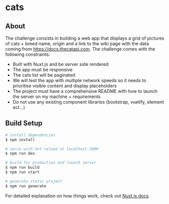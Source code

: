 # cats

## About

The challenge consists in building a web app that displays a grid of pictures of cats + breed name, origin and a link to the wiki page with the data coming from https://docs.thecatapi.com.
The challenge comes with the following constraints:
* Built with Nuxt.js and be server side rendered
* The app must be responsive
* The cats list will be paginated
* We will test the app with multiple network speeds so it needs to prioritise visible content and display placeholders
* The project must have a comprehensive README with how to launch the server on my machine + requirements
* Do not use any existing component libraries (bootstrap, vuetify, element ect...)


## Build Setup

```bash
# install dependencies
$ npm install

# serve with hot reload at localhost:3000
$ npm run dev

# build for production and launch server
$ npm run build
$ npm run start

# generate static project
$ npm run generate
```

For detailed explanation on how things work, check out [Nuxt.js docs](https://nuxtjs.org).
